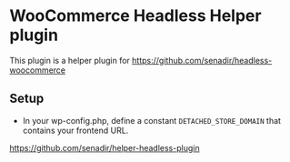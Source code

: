 # WooCommerce Headless Helper plugin

This plugin is a helper plugin for https://github.com/senadir/headless-woocommerce

## Setup
- In your wp-config.php, define a constant `DETACHED_STORE_DOMAIN` that contains your frontend URL.

https://github.com/senadir/helper-headless-plugin
